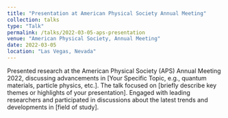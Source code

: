 ```yaml
---
title: "Presentation at American Physical Society Annual Meeting"
collection: talks
type: "Talk"
permalink: /talks/2022-03-05-aps-presentation
venue: "American Physical Society, Annual Meeting"
date: 2022-03-05
location: "Las Vegas, Nevada"
---
```


Presented research at the American Physical Society (APS) Annual Meeting 2022, discussing advancements in [Your Specific Topic, e.g., quantum materials, particle physics, etc.]. The talk focused on [briefly describe key themes or highlights of your presentation]. Engaged with leading researchers and participated in discussions about the latest trends and developments in [field of study].
